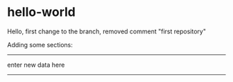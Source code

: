 # hello-world


Hello, first change to the branch, removed comment "first repository"

Adding some sections:
*****************************************

enter new data here

*****************************************
